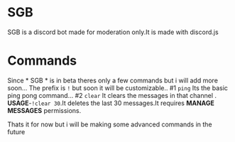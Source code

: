 # SGB
SGB is a discord bot made for moderation only.It is made with discord.js
# Commands
Since * SGB * is in beta theres only a few commands but i will add more soon...
The prefix is ` ! ` but soon it will be customizable..
#1
 `ping` Its the basic ping pong command...
#2
`clear` It clears the messages in that channel . **USAGE**-``` !clear 30 ```.It deletes the last 30 messages.It requires **MANAGE MESSAGES** permissions.


Thats it for now but i will be making some advanced commands in the future
